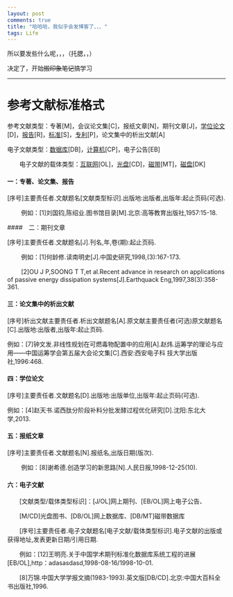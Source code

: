 ```yaml
---
layout: post
comments: true
title: "哈哈哈，我似乎会发博客了、、、"
tags: Life
---
```


所以要发些什么呢，，，（托腮，，）

决定了，开始~~搬印象笔记~~搞学习

------



# 参考文献标准格式

参考文献类型：专著[M]，会议论文集[C]，报纸文章[N]，期刊文章[J]，[学位论文]()[D]，[报告]()[R]，[标准]()[S]，[专利]()[P]，论文集中的析出文献[A]

电子文献类型：[数据库]()[DB]，[计算机]()[CP]，电子公告[EB] 

　　电子文献的载体类型：[互联网]()[OL]，[光盘]()[CD]，[磁带]()[MT]，[磁盘]()[DK]

#### 一：专著、论文集、报告

[序号]主要责任者.文献题名[文献类型标识].出版地:出版者,出版年:起止页码(可选).

　     　例如：[1]刘国钧,陈绍业.图书馆目录[M].北京:高等教育出版社,1957:15-18.

####　二：期刊文章 

[序号]主要责任者.文献题名[J].刊名,年,卷(期):起止页码.

　　     例如：[1]何龄修.读南明史[J].中国史研究,1998,(3):167-173. 

　　     [2]OU J P,SOONG T T,et al.Recent advance in research on applications of passive energy dissipation systems[J].Earthquack                                                        Eng,1997,38(3):358-361.

#### 三：论文集中的析出文献

[序号]析出文献主要责任者.析出文献题名[A].原文献主要责任者(可选)原文献题名[C].出版地:出版者,出版年:起止页码.

​               例如：[7]钟文发.非线性规划在可燃毒物配置中的应用[A].赵炜.运筹学的理论与应用——中国运筹学会第五届大会论文集[C].西安:西安电子科                             技大学出版社,1996:468.

#### 四：学位论文

[序号]主要责任者.文献题名[D].出版地:出版单位,出版年:起止页码(可选).

​               例如：[4]赵天书.诺西肽分阶段补料分批发酵过程优化研究[D].沈阳:东北大学,2013.

#### 五：报纸文章

[序号]主要责任者.文献题名[N].报纸名,出版日期(版次).

　　         例如：[8]谢希德.创造学习的新思路[N].人民日报,1998-12-25(10).

#### 六：电子文献 

　　[文献类型/载体类型标识]：[J/OL]网上期刊、[EB/OL]网上电子公告、 

　　[M/CD]光盘图书、[DB/OL]网上数据库、[DB/MT]磁带数据库 

　　[序号]主要责任者.电子文献题名[电子文献/载体类型标识].电子文献的出版或获得地址,发表更新日期/引用日期.

　　例如：[12]王明亮.关于中国学术期刊标准化数据库系统工程的进展[EB/OL],http：adasasdasd,1998-08-16/1998-10-01. 

　　[8]万锦.中国大学学报文摘(1983-1993).英文版[DB/CD].北京:中国大百科全书出版社,1996.